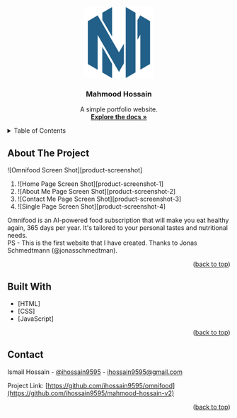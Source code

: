 <div id="top"></div>



<!-- PROJECT LOGO -->
<br />
<div align="center">
  <a href="https://github.com/ihossain9595/mahmood-hossain-v2">
    <img src="img/logo.png" alt="Logo" width="160" height="160">
  </a>

<h3 align="center">Mahmood Hossain</h3>

  <p align="center">
    A simple portfolio website.
    <br />
    <a href="https://github.com/ihossain9595/mahmood-hossain-v2"><strong>Explore the docs »</strong></a>
  </p>
</div>



<!-- TABLE OF CONTENTS -->
<details>
  <summary>Table of Contents</summary>
  <ol>
    <li><a href="#about-the-project">About The Project</a></li>
    <li><a href="#built-with">Built With</a></li>
    <li><a href="#contact">Contact</a></li>
  </ol>
</details>



<!-- ABOUT THE PROJECT -->
## About The Project

![Omnifood Screen Shot][product-screenshot]
  <ol>
    <li>![Home Page Screen Shot][product-screenshot-1]</li>
    <li>![About Me Page Screen Shot][product-screenshot-2]</li>
    <li>![Contact Me Page Screen Shot][product-screenshot-3]</li>
    <li>![Single Page Screen Shot][product-screenshot-4]</li>
  </ol>

Omnifood is an AI-powered food subscription that will make you eat healthy again, 365 days per year. It's tailored to your personal tastes and nutritional needs.<br />
PS - This is the first website that I have created. Thanks to Jonas Schmedtmann (@jonasschmedtman).

<p align="right">(<a href="#top">back to top</a>)</p>



<!-- BUILD WITH -->
## Built With

* [HTML]
* [CSS]
* [JavaScript]

<p align="right">(<a href="#top">back to top</a>)</p>



<!-- CONTACT -->
## Contact

Ismail Hossain - [@ihossain9595](https://twitter.com/ihossain9595) - ihossain9595@gmail.com

Project Link: [https://github.com/ihossain9595/omnifood](https://github.com/ihossain9595/mahmood-hossain-v2)

<p align="right">(<a href="#top">back to top</a>)</p>



[product-screenshot-1]: img/screenshot-1.png
[product-screenshot-2]: img/screenshot-2.png
[product-screenshot-3]: img/screenshot-3.png
[product-screenshot-4]: img/screenshot-4.png
